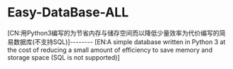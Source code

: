 # Easy-DataBase-ALL
[CN:用Python3编写的为节省内存与储存空间而以降低少量效率为代价编写的简易数据库(不支持SQL)]--------
[EN:A simple database written in Python 3 at the cost of reducing a small amount of efficiency to save memory and storage space (SQL is not supported)]
